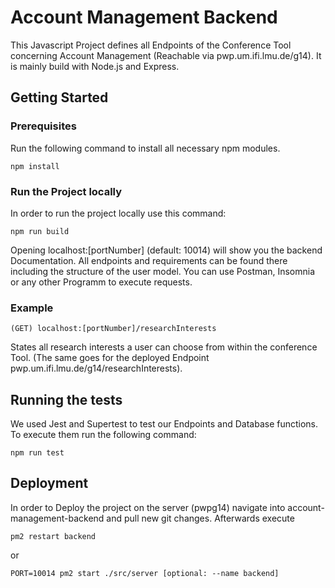 # Account Management Backend

This Javascript Project defines all Endpoints of the Conference Tool concerning Account Management (Reachable via pwp.um.ifi.lmu.de/g14). It is mainly build with Node.js and Express.

## Getting Started

### Prerequisites

Run the following command to install all necessary npm modules.

```
npm install
```

### Run the Project locally 

In order to run the project locally use this command:

```
npm run build
```

Opening localhost:[portNumber] (default: 10014) will show you the backend Documentation. All endpoints and requirements can be found there including the structure of the user model. You can use Postman, Insomnia or any other Programm to execute requests.

### Example

```
(GET) localhost:[portNumber]/researchInterests
```

States all research interests a user can choose from within the conference Tool. (The same goes for the deployed Endpoint
pwp.um.ifi.lmu.de/g14/researchInterests).

## Running the tests

We used Jest and Supertest to test our Endpoints and Database functions. 
To execute them run the following command:

```
npm run test
```

## Deployment

In order to Deploy the project on the server (pwpg14) navigate into account-management-backend and pull new git changes. Afterwards execute
```
pm2 restart backend
```
or
```
PORT=10014 pm2 start ./src/server [optional: --name backend]
```